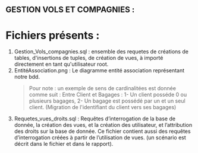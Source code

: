 ## GESTION VOLS ET COMPAGNIES : 

# Fichiers présents : 
1. Gestion_Vols_compagnies.sql : ensemble des requetes de créations de tables, d'insertions de tuples, de création de vues, à importé directement en tant qu'utilisateur root.
2. EntitéAssociation.png : Le diagramme entité association représentant notre bdd. 
    > Pour note : un exemple de sens de cardinalitées est donnée comme suit :
    > Entre Client et Bagages :
    > 1- Un client posséde 0 ou plusieurs bagages,
    > 2- Un bagage est possédé par un et un seul client.
    > (Migration de l'identifiant du client vers ses bagages)
3. Requetes_vues_droits.sql : Requêtes d’interrogation de la base de donnée, la création des vues, et la création des utilisateur, et l’attribution des droits sur la base de donnée. Ce fichier contient aussi des requêtes d’interrogation créées à partir de l’utilisation de vues. (un scénario est décrit dans le fichier et dans le rapport).